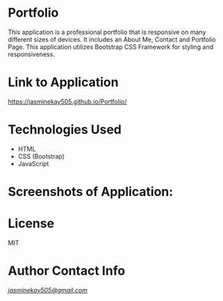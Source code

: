 # Portfolio

This application is a professional portfolio that is responsive on many different sizes of devices. It includes an About Me, Contact and Portfolio Page. This application utilizes Bootstrap CSS Framework for styling and responsiveness. 

# Link to Application
https://jasminekay505.github.io/Portfolio/

# Technologies Used
  * HTML
  * CSS (Bootstrap)
  * JavaScript

# Screenshots of Application:

# License
MIT

# Author Contact Info
*jasminekay505@gmail.com*
